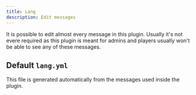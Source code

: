 ```yaml
---
title: Lang
description: Edit messages
---
```


It is possible to edit almost every message in this plugin. Usually it's not evere required as this plugin is meant for admins and players usually won't be able to see any of these messages.

## Default `lang.yml`

This file is generated automatically from the messages used inside the plugin.